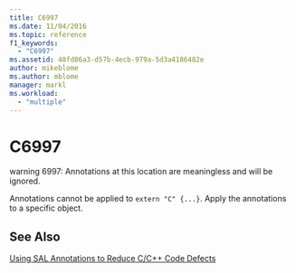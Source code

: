 ```yaml
---
title: C6997
ms.date: 11/04/2016
ms.topic: reference
f1_keywords:
  - "C6997"
ms.assetid: 48fd86a3-d57b-4ecb-979a-5d3a4186482e
author: mikeblome
ms.author: mblome
manager: markl
ms.workload:
  - "multiple"
---
```

# C6997
warning 6997: Annotations at this location are meaningless and will be ignored.

 Annotations cannot be applied to `extern "C" {...}`. Apply the annotations to a specific object.

## See Also
 [Using SAL Annotations to Reduce C/C++ Code Defects](../code-quality/using-sal-annotations-to-reduce-c-cpp-code-defects.md)